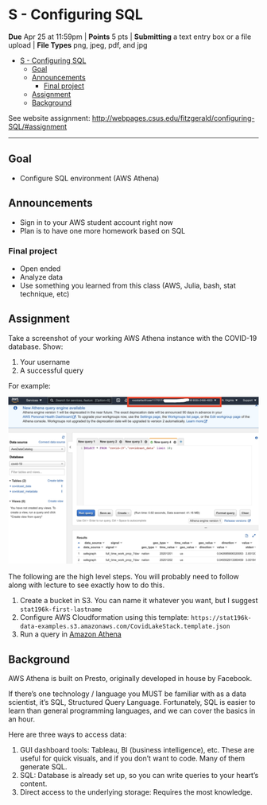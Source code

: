 # S - Configuring SQL

**Due** Apr 25 at 11:59pm  | **Points** 5 pts | **Submitting** a text entry box or a file upload | **File Types** png, jpeg, pdf, and jpg

- [S - Configuring SQL](#s---configuring-sql)
  - [Goal](#goal)
  - [Announcements](#announcements)
    - [Final project](#final-project)
  - [Assignment](#assignment)
  - [Background](#background)

See website assignment: <http://webpages.csus.edu/fitzgerald/configuring-SQL/#assignment>

---

## Goal

- Configure SQL environment (AWS Athena)

## Announcements

- Sign in to your AWS student account right now
- Plan is to have one more homework based on SQL

### Final project

- Open ended
- Analyze data
- Use something you learned from this class (AWS, Julia, bash, stat technique, etc)

## Assignment

Take a screenshot of your working AWS Athena instance with the COVID-19 database. Show:

1. Your username
2. A successful query

For example:

![athena_covid](./readme-resources/Inkedathena_covid_LI.jpg)

The following are the high level steps. You will probably need to follow along
with lecture to see exactly how to do this.

1. Create a bucket in S3. You can name it whatever you want, but I suggest `stat196k-first-lastname`
2. Configure AWS Cloudformation using this template: `https://stat196k-data-examples.s3.amazonaws.com/CovidLakeStack.template.json`
3. Run a query in [Amazon Athena](https://console.aws.amazon.com/athena/home?force&region=us-east-1#query)

## Background

AWS Athena is built on Presto, originally developed in house by Facebook.

If there’s one technology / language you MUST be familiar with as a data scientist, it’s SQL, Structured Query Language. Fortunately, SQL is easier to learn than general programming languages, and we can cover the basics in an hour.

Here are three ways to access data:

1. GUI dashboard tools: Tableau, BI (business intelligence), etc. These are useful for quick visuals, and if you don’t want to code. Many of them generate SQL.
2. SQL: Database is already set up, so you can write queries to your heart’s content.
3. Direct access to the underlying storage: Requires the most knowledge.
